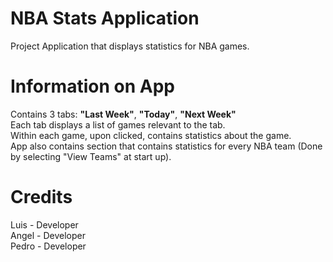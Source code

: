 # NBA Stats Application
Project Application that displays statistics for NBA games.  

# Information on App
Contains 3 tabs: **"Last Week"**, **"Today"**, **"Next Week"**\
Each tab displays a list of games relevant to the tab.\
Within each game, upon clicked, contains statistics about the game.\
App also contains section that contains statistics for every NBA team (Done by selecting "View Teams" at start up).

# Credits
Luis - Developer\
Angel - Developer\
Pedro - Developer
